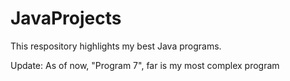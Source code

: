 # JavaProjects
This respository highlights my best Java programs.

Update: 
As of now, "Program 7", far is my most complex program
